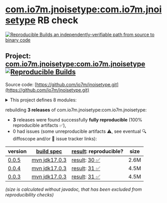 [com.io7m.jnoisetype:com.io7m.jnoisetype](https://central.sonatype.com/artifact/com.io7m.jnoisetype/com.io7m.jnoisetype/versions) RB check
=======

[![Reproducible Builds](https://reproducible-builds.org/images/logos/rb.svg) an independently-verifiable path from source to binary code](https://reproducible-builds.org/)

## Project: [com.io7m.jnoisetype:com.io7m.jnoisetype](https://central.sonatype.com/artifact/com.io7m.jnoisetype/com.io7m.jnoisetype/versions) [![Reproducible Builds](https://img.shields.io/endpoint?url=https://raw.githubusercontent.com/jvm-repo-rebuild/reproducible-central/master/content/com/io7m/jnoisetype/badge.json)](https://github.com/jvm-repo-rebuild/reproducible-central/blob/master/content/com/io7m/jnoisetype/README.md)

Source code: [https://github.com/io7m/jnoisetype.git](https://github.com/io7m/jnoisetype.git)

<details><summary>This project defines 8 modules:</summary>

* [com.io7m.jnoisetype:com.io7m.jnoisetype](https://central.sonatype.com/artifact/com.io7m.jnoisetype/com.io7m.jnoisetype/overview)
* [com.io7m.jnoisetype:com.io7m.jnoisetype.api](https://central.sonatype.com/artifact/com.io7m.jnoisetype/com.io7m.jnoisetype.api/overview)
* [com.io7m.jnoisetype:com.io7m.jnoisetype.cmdline](https://central.sonatype.com/artifact/com.io7m.jnoisetype/com.io7m.jnoisetype.cmdline/overview)
* [com.io7m.jnoisetype:com.io7m.jnoisetype.documentation](https://central.sonatype.com/artifact/com.io7m.jnoisetype/com.io7m.jnoisetype.documentation/overview)
* [com.io7m.jnoisetype:com.io7m.jnoisetype.parser.api](https://central.sonatype.com/artifact/com.io7m.jnoisetype/com.io7m.jnoisetype.parser.api/overview)
* [com.io7m.jnoisetype:com.io7m.jnoisetype.tests](https://central.sonatype.com/artifact/com.io7m.jnoisetype/com.io7m.jnoisetype.tests/overview)
* [com.io7m.jnoisetype:com.io7m.jnoisetype.vanilla](https://central.sonatype.com/artifact/com.io7m.jnoisetype/com.io7m.jnoisetype.vanilla/overview)
* [com.io7m.jnoisetype:com.io7m.jnoisetype.writer.api](https://central.sonatype.com/artifact/com.io7m.jnoisetype/com.io7m.jnoisetype.writer.api/overview)
</details>

rebuilding **3 releases** of com.io7m.jnoisetype:com.io7m.jnoisetype:
- **3** releases were found successfully **fully reproducible** (100% reproducible artifacts :white_check_mark:),
- 0 had issues (some unreproducible artifacts :warning:, see eventual :mag: diffoscope and/or :memo: issue tracker links):

| version | [build spec](/BUILDSPEC.md) | [result](https://reproducible-builds.org/docs/jvm/): reproducible? | size |
| -- | --------- | ------ | -- |
| [0.0.5](https://central.sonatype.com/artifact/com.io7m.jnoisetype/com.io7m.jnoisetype/0.0.5/pom) | [mvn jdk17.0.3](com.io7m.jnoisetype-0.0.5.buildspec) | [result](com.io7m.jnoisetype-0.0.5.buildinfo): [30 :white_check_mark: ](com.io7m.jnoisetype-0.0.5.buildcompare) | 2.6M |
| [0.0.4](https://central.sonatype.com/artifact/com.io7m.jnoisetype/com.io7m.jnoisetype/0.0.4/pom) | [mvn jdk17.0.3](com.io7m.jnoisetype-0.0.4.buildspec) | [result](com.io7m.jnoisetype-0.0.4.buildinfo): [31 :white_check_mark: ](com.io7m.jnoisetype-0.0.4.buildcompare) | 4.5M |
| [0.0.3](https://central.sonatype.com/artifact/com.io7m.jnoisetype/com.io7m.jnoisetype/0.0.3/pom) | [mvn jdk17.0.3](com.io7m.jnoisetype-0.0.3.buildspec) | [result](com.io7m.jnoisetype-0.0.3.buildinfo): [31 :white_check_mark: ](com.io7m.jnoisetype-0.0.3.buildcompare) | 4.5M |

<i>(size is calculated without javadoc, that has been excluded from reproducibility checks)</i>
